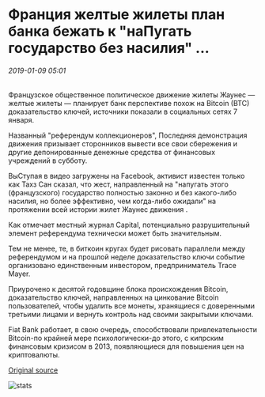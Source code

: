 # Франция желтые жилеты план банка бежать к "наПугать государство без насилия" ...

###### 2019-01-09 05:01

Французское общественное политическое движение жилеты Жаунес — желтые жилеты — планирует банк перспективе похож на Bitcoin (BTC) доказательство ключей, источники показали в социальных сетях 7 января.

Названный "референдум коллекционеров", Последняя демонстрация движения призывает сторонников вывести все свои сбережения и другие депонированные денежные средства от финансовых учреждений в субботу.

ВыСтупая в видео загружены на Facebook, активист известен только как Тахз Сан сказал, что жест, направленный на "напугать этого (французского) государство полностью законно и без какого-либо насилия, но более эффективно, чем когда-либо ожидали" на протяжении всей истории жилет Жаунес движения .

Как отмечает местный журнал Capital, потенциально разрушительный элемент референдума технически может быть значительным.

Тем не менее, те, в биткоин кругах будет рисовать параллели между референдумом и на прошлой неделе доказательство ключи событие организовано единственным инвестором, предприниматель Trace Mayer.

Приурочено к десятой годовщине блока происхождения Bitcoin, доказательство ключей, направленных на цинкование Bitcoin пользователей, чтобы удалить все монеты, хранящиеся с доверенными третьими лицами и вернуть контроль над своими закрытыми ключами.

Fiat Bank работает, в свою очередь, способствовали привлекательности Bitcoin-по крайней мере психологически-до этого, с кипрским финансовым кризисом в 2013, появляющиеся для повышения цен на криптовалюты.

[Original source](https://cointelegraph.com/news/frances-yellow-vests-plan-bank-run-to-scare-state-without-violence)

![stats](https://c.statcounter.com/11760860/0/a89fa40b/1/ "stats")